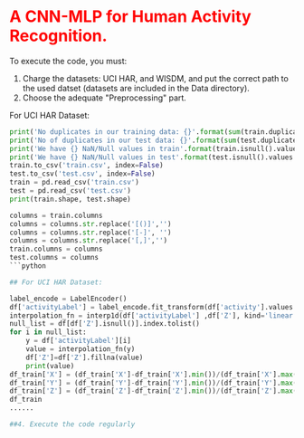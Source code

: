 # <span style="color: red;">A CNN-MLP for Human Activity Recognition.</span>

To execute the code, you must:

1. Charge the datasets: UCI HAR, and WISDM, and put the correct path to the used datset (datasets are included in the Data directory).
2. Choose the adequate "Preprocessing" part.

For UCI HAR Dataset:

```python
print('No duplicates in our training data: {}'.format(sum(train.duplicated())))
print('No of duplicates in our test data: {}'.format(sum(test.duplicated())))
print('We have {} NaN/Null values in train'.format(train.isnull().values.sum()))
print('We have {} NaN/Null values in test'.format(test.isnull().values.sum()))
train.to_csv('train.csv', index=False)
test.to_csv('test.csv', index=False)
train = pd.read_csv('train.csv')
test = pd.read_csv('test.csv')
print(train.shape, test.shape)

columns = train.columns
columns = columns.str.replace('[()]','')
columns = columns.str.replace('[-]', '')
columns = columns.str.replace('[,]','')
train.columns = columns
test.columns = columns
```python

## For UCI HAR Dataset:

label_encode = LabelEncoder()
df['activityLabel'] = label_encode.fit_transform(df['activity'].values.ravel())
interpolation_fn = interp1d(df['activityLabel'] ,df['Z'], kind='linear')
null_list = df[df['Z'].isnull()].index.tolist()
for i in null_list:
    y = df['activityLabel'][i]
    value = interpolation_fn(y)
    df['Z']=df['Z'].fillna(value)
    print(value)
df_train['X'] = (df_train['X']-df_train['X'].min())/(df_train['X'].max()-df_train['X'].min())
df_train['Y'] = (df_train['Y']-df_train['Y'].min())/(df_train['Y'].max()-df_train['Y'].min())
df_train['Z'] = (df_train['Z']-df_train['Z'].min())/(df_train['Z'].max()-df_train['Z'].min())
df_train
......

##4. Execute the code regularly
